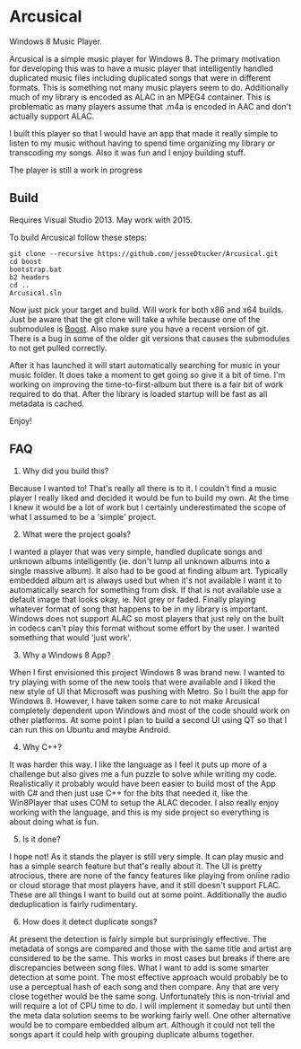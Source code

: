 # Arcusical
Windows 8 Music Player.

Arcusical is a simple music player for Windows 8. The primary motivation for developing this was to have a music player that intelligently handled duplicated music files including duplicated songs that were in different formats. This is something not many music players seem to do. Additionally much of my library is encoded as ALAC in an MPEG4 container. This is problematic as many players assume that .m4a is encoded in AAC and don't actually support ALAC.

I built this player so that I would have an app that made it really simple to listen to my music without having to spend time organizing my library or transcoding my songs. Also it was fun and I enjoy building stuff.

The player is still a work in progress 

## Build

Requires Visual Studio 2013. May work with 2015.

To build Arcusical follow these steps:
```
git clone --recursive https://github.com/jesseDtucker/Arcusical.git
cd boost
bootstrap.bat
b2 headers
cd ..
Arcusical.sln
```

Now just pick your target and build. Will work for both x86 and x64 builds. Just be aware that the git clone will take a while because one of the submodules is [Boost](http://www.boost.org/). Also make sure you have a recent version of git. There is a bug in some of the older git versions that causes the submodules to not get pulled correctly.

After it has launched it will start automatically searching for music in your music folder. It does take a moment to get going so give it a bit of time. I'm working on improving the time-to-first-album but there is a fair bit of work required to do that. After the library is loaded startup will be fast as all metadata is cached.

Enjoy!

## FAQ

1. Why did you build this?

  Because I wanted to! That's really all there is to it. I couldn't find a music player I really liked and decided it would be fun to build my own. At the time I knew it would be a lot of work but I certainly underestimated the scope of what I assumed to be a 'simple' project.
  
2. What were the project goals?

  I wanted a player that was very simple, handled duplicate songs and unknown albums intelligently (ie. don't lump all unknown albums into a single massive album). It also had to be good at finding album art. Typically embedded album art is always used but when it's not available I want it to automatically search for something from disk. If that is not available use a default image that looks okay, ie. Not grey or faded. Finally playing whatever format of song that happens to be in my library is important. Windows does not support ALAC so most players that just rely on the built in codecs can't play this format without some effort by the user. I wanted something that would 'just work'.
  
3. Why a Windows 8 App?

  When I first envisioned this project Windows 8 was brand new. I wanted to try playing with some of the new tools that were available and I liked the new style of UI that Microsoft was pushing with Metro. So I built the app for Windows 8. However, I have taken some care to not make Arcusical completely dependent upon Windows and most of the code should work on other platforms. At some point I plan to build a second UI using QT so that I can run this on Ubuntu and maybe Android.
  
4. Why C++?

  It was harder this way. I like the language as I feel it puts up more of a challenge but also gives me a fun puzzle to solve while writing my code. Realistically it probably would have been easier to build most of the App with C# and then just use C++ for the bits that needed it, like the Win8Player that uses COM to setup the ALAC decoder. I also really enjoy working with the language, and this is my side project so everything is about doing what is fun.
  
5. Is it done?

  I hope not! As it stands the player is still very simple. It can play music and has a simple search feature but that's really about it. The UI is pretty atrocious, there are none of the fancy features like playing from online radio or cloud storage that most players have, and it still doesn't support FLAC. These are all things I want to build out at some point. Additionally the audio deduplication is fairly rudimentary.
  
6. How does it detect duplicate songs?

  At present the detection is fairly simple but surprisingly effective. The metadata of songs are compared and those with the same title and artist are considered to be the same. This works in most cases but breaks if there are discrepancies between song files. What I want to add is some smarter detection at some point. The most effective approach would probably be to use a perceptual hash of each song and then compare. Any that are very close together would be the same song. Unfortunately this is non-trivial and will require a lot of CPU time to do. I will implement it someday but until then the meta data solution seems to be working fairly well. One other alternative would be to compare embedded album art. Although it could not tell the songs apart it could help with grouping duplicate albums together.
